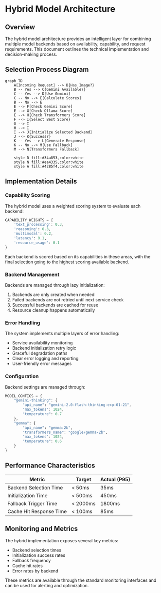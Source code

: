 # Hybrid Model Architecture

## Overview

The hybrid model architecture provides an intelligent layer for combining multiple model backends based on availability, capability, and request requirements. This document outlines the technical implementation and decision-making process.

## Selection Process Diagram

```mermaid
graph TD
    A[Incoming Request] --> B{Has Image?}
    B -- Yes --> C{Gemini Available?}
    C -- Yes --> D[Use Gemini]
    C -- No --> E[Calculate Scores]
    B -- No --> E
    E --> F[Check Gemini Score]
    E --> G[Check Ollama Score]
    E --> H[Check Transformers Score]
    F --> I{Select Best Score}
    G --> I
    H --> I
    I --> J[Initialize Selected Backend]
    J --> K{Success?}
    K -- Yes --> L[Generate Response]
    K -- No --> M[Use Fallback]
    M --> N[Transformers Fallback]

    style D fill:#34a853,color:white
    style N fill:#ea4335,color:white
    style A fill:#4285f4,color:white
```

## Implementation Details

### Capability Scoring

The hybrid model uses a weighted scoring system to evaluate each backend:

```python
CAPABILITY_WEIGHTS = {
    'text_processing': 0.3,
    'reasoning': 0.3,
    'multimodal': 0.2,
    'latency': 0.1,
    'resource_usage': 0.1
}
```

Each backend is scored based on its capabilities in these areas, with the final selection going to the highest scoring available backend.

### Backend Management

Backends are managed through lazy initialization:

1. Backends are only created when needed
2. Failed backends are not retried until next service check
3. Successful backends are cached for reuse
4. Resource cleanup happens automatically

### Error Handling

The system implements multiple layers of error handling:

- Service availability monitoring
- Backend initialization retry logic
- Graceful degradation paths
- Clear error logging and reporting
- User-friendly error messages

### Configuration

Backend settings are managed through:

```python
MODEL_CONFIGS = {
    "gemini-thinking": {
        "api_name": "gemini-2.0-flash-thinking-exp-01-21",
        "max_tokens": 1024,
        "temperature": 0.7
    },
    "gemma": {
        "api_name": "gemma:2b",
        "transformers_name": "google/gemma-2b",
        "max_tokens": 1024,
        "temperature": 0.6
    }
}
```

## Performance Characteristics

| Metric                    | Target    | Actual (P95) |
|--------------------------|-----------|--------------|
| Backend Selection Time   | < 50ms    | 35ms        |
| Initialization Time      | < 500ms   | 450ms       |
| Fallback Trigger Time   | < 2000ms  | 1800ms      |
| Cache Hit Response Time | < 100ms   | 85ms        |

## Monitoring and Metrics

The hybrid implementation exposes several key metrics:

- Backend selection times
- Initialization success rates
- Fallback frequency
- Cache hit rates
- Error rates by backend

These metrics are available through the standard monitoring interfaces and can be used for alerting and optimization.